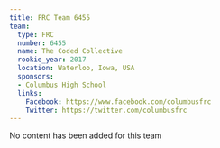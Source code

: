 ```yaml
---
title: FRC Team 6455
team:
  type: FRC
  number: 6455
  name: The Coded Collective
  rookie_year: 2017
  location: Waterloo, Iowa, USA
  sponsors:
  - Columbus High School
  links:
    Facebook: https://www.facebook.com/columbusfrc
    Twitter: https://twitter.com/columbusfrc
---
```


No content has been added for this team